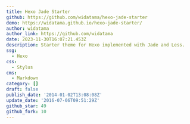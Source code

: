 ```yaml
---
title: Hexo Jade Starter
github: https://github.com/widatama/hexo-jade-starter
demo: https://widatama.github.io/hexo-jade-starter/
author: widatama
author_link: https://github.com/widatama
date: 2023-11-30T16:07:21.453Z
description: Starter theme for Hexo implemented with Jade and Less.
ssg:
  - Hexo
css:
  - Stylus
cms:
  - Markdown
category: []
draft: false
publish_date: '2014-01-02T13:08:08Z'
update_date: '2016-07-06T09:51:29Z'
github_star: 49
github_fork: 10
---
```

